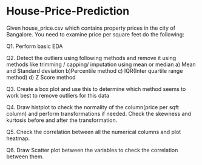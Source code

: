 # House-Price-Prediction
Given house_price.csv which contains property prices in the city of Bangalore. You need to examine price per square feet do the following:

Q1. Perform basic EDA

Q2. Detect the outliers using following methods and remove it using methods like trimming / capping/ imputation using mean or median 
a) Mean and Standard deviation
b)Percentile method
c) IQR(Inter quartile range method)
d) Z Score method

Q3. Create a box plot and use this to determine which method seems to work best to remove outliers for this data

Q4. Draw histplot to check the normality of the column(price per sqft column) and perform transformations if needed. Check the skewness and kurtosis before and after the transformation.

Q5. Check the correlation between all the numerical columns and plot heatmap.

Q6. Draw Scatter plot between the variables to check the correlation between them.
